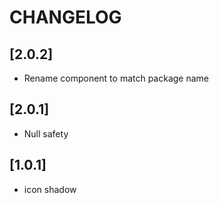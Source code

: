 # CHANGELOG

## [2.0.2]

- Rename component to match package name

## [2.0.1]

- Null safety

## [1.0.1]

- icon shadow
